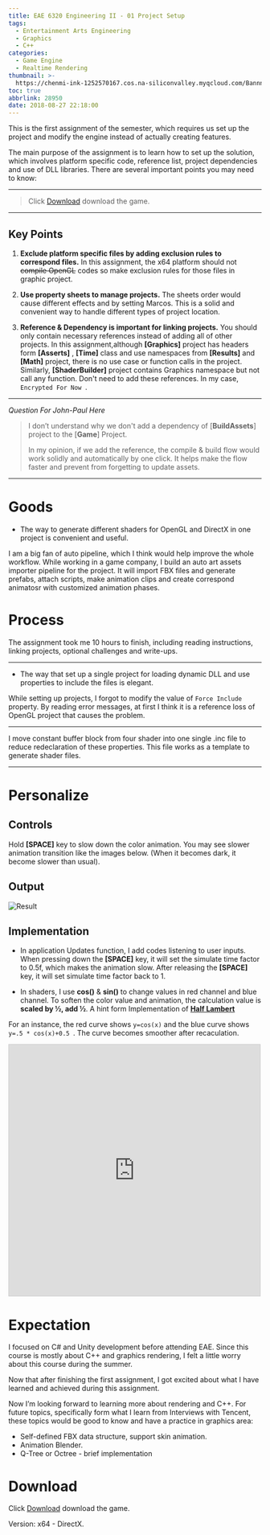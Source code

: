 ```yaml
---
title: EAE 6320 Engineering II - 01 Project Setup
tags:
  - Entertainment Arts Engineering
  - Graphics
  - C++
categories:
  - Game Engine
  - Realtime Rendering
thumbnail: >-
  https://chenmi-ink-1252570167.cos.na-siliconvalley.myqcloud.com/BannnerEngII01.jpg
toc: true
abbrlink: 28950
date: 2018-08-27 22:18:00
---
```




This is the first assignment of the semester, which requires us set up the project and modify the engine instead of actually creating features.


The main purpose of the assignment is to learn how to set up the solution, which involves platform specific code, reference list, project dependencies and use of DLL libraries.  There are several important points you may need to know:

<!--more--> 


***
> Click  [Download](https://chenmi-ink-1252570167.cos.na-siliconvalley.myqcloud.com/EAE6320Zip/EAE6320_A01_MyGame_.zip) download the game.
***

## Key Points

1.	**Exclude platform specific files by adding exclusion rules to correspond files.** In this assignment, the x64 platform should not ~~compile OpenGL~~ codes so make exclusion rules for those files in graphic project.

2.	**Use property sheets to manage projects.**  The sheets order would cause different effects and by setting Marcos. This is a solid and convenient way to handle different types of project location.

3.	**Reference & Dependency is important for linking projects.**  You should only contain necessary references instead of adding all of other projects.  In this assignment,although **[Graphics]** project has headers form **[Asserts]** , **[Time]** class and use namespaces from **[Results]** and **[Math]** project, there is no use case or function calls in the project. Similarly, **[ShaderBuilder]** project contains Graphics namespace but not call any function. Don't need to add these references. In my case, <code>  Encrypted For Now  </code>.

***


*Question For John-Paul Here*

> I don’t understand why we don't add a dependency of [**BuildAssets**] project to the [**Game**] Project. 
>
>
> In my opinion, if we add the reference, the compile & build flow would work solidly and automatically by one click. It helps make the flow faster and prevent from forgetting to update assets. 

***


# Goods

*   The way to generate different shaders for OpenGL and DirectX in one project is convenient and useful.

I am a big fan of auto pipeline, which I think would help improve the whole workflow. While working in a game company, I build an auto art assets importer pipeline for the project. It will import FBX files and generate prefabs, attach scripts, make animation clips and create correspond animatosr with customized animation phases.  

# Process

The assignment took me 10 hours to finish, including reading instructions, linking projects, optional challenges and write-ups. 

***
- The way that set up a single project for loading dynamic DLL and use properties to include the files is elegant.

While setting up projects, I forgot to modify the value of <code>Force Include</code> property. By reading error messages, at first I think it is a reference loss of OpenGL project that causes the problem.
***

I move constant buffer block from four shader into one single .inc file to reduce redeclaration of these properties. This file works as a template to generate shader files.
***


# Personalize

## Controls

Hold **[SPACE]** key to slow down the color animation.  You may see slower animation transition like the images below. (When it becomes dark, it become slower than usual).


## Output

![Result](https://chenmi-ink-1252570167.cos.na-siliconvalley.myqcloud.com/a01.gif)

## Implementation 

- In application Updates function, I add codes listening to user inputs. When pressing down the **[SPACE]** key, it will set the simulate time factor to 0.5f, which makes the animation slow. After releasing the **[SPACE]** key, it will set simulate time factor back to 1.

- In shaders, I use **cos()** & **sin()** to change values in red channel and blue channel. To soften the color value and animation, the calculation value is **scaled by ½, add ½**. A hint form Implementation of [**Half Lambert**](https://developer.valvesoftware.com/wiki/Half_Lambert) 

For an instance, the red curve shows  <code>y=cos(x)</code> and the blue curve shows <code> y=.5 * cos(x)+0.5 </code>. The curve becomes smoother after recaculation.  

<iframe src="https://www.desmos.com/calculator/w124iofh0v?embed" width="500px" height="500px" style="border: 1px solid #ccc" frameborder=0></iframe>

# Expectation 

I focused on C# and Unity development before attending EAE. Since this course is mostly about C++ and graphics rendering, I felt a little worry about this course during the summer.

Now that after finishing the first assignment, I got excited about what I have learned and achieved during this assignment.

Now I’m looking forward to learning more about rendering and C++. For future topics, specifically form what I learn from Interviews with Tencent, these topics would be good to know and have a practice in graphics area:

- Self-defined FBX data structure, support skin animation.
-	Animation Blender. 
-	Q-Tree or Octree - brief implementation




# Download

Click  [Download](https://chenmi-ink-1252570167.cos.na-siliconvalley.myqcloud.com/EAE6320Zip/EAE6320_A01_MyGame_.zip) download the game.

Version: x64 - DirectX. 
